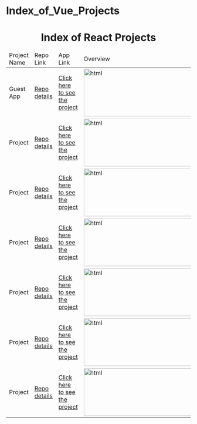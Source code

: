 # Index_of_Vue_Projects


<p align="center"> 

<h1 align="center">Index of React Projects</h1>

</p>

<table>
    <thead>
        <tr>
            <td>Project Name</td>
            <td>Repo Link</td>
            <td>App Link</td>
            <td>Overview</td>
        </tr>
    </thead>
    <tbody> 
        <tr>
            <td>Guest App</td>
            <td><a href="https://github.com/BasakKurtLab/Guest-Reg-App" target="_blank">Repo details</a></td>
            <td><a href="https://github.com/BasakKurtLab/Guest-Reg-App" target="_blank">Click here to see the project</a></td>
            <td><img style="width:500px;" src="" alt="html" height=130></td> 
        </tr>
        <tr>
            <td>Project</td>
            <td><a href="" target="_blank">Repo details</a></td>
            <td><a href="" target="_blank">Click here to see the project</a></td>
            <td><img style="width:500px;" src="" alt="html" height=130></td> 
        </tr>
         <tr>
            <td>Project</td>
            <td><a href="" target="_blank">Repo details</a></td>
            <td><a href="" target="_blank">Click here to see the project</a></td>
            <td><img style="width:500px;" src="" alt="html" height=130></td> 
        </tr>
        <tr>
            <td>Project</td>
            <td><a href="" target="_blank">Repo details</a></td>
            <td><a href="" target="_blank">Click here to see the project</a></td>
            <td><img style="width:500px;" src="" alt="html" height=130></td> 
        </tr>
         <tr>
            <td>Project</td>
            <td><a href="" target="_blank">Repo details</a></td>
            <td><a href="" target="_blank">Click here to see the project</a></td>
            <td><img style="width:500px;" src="" alt="html" height=130></td> 
        </tr>
         <tr>
            <td>Project</td>
            <td><a href="" target="_blank">Repo details</a></td>
            <td><a href="" target="_blank">Click here to see the project</a></td>
            <td><img style="width:500px;" src="" alt="html" height=130></td> 
        </tr>
         <tr>
            <td>Project</td>
            <td><a href="" target="_blank">Repo details</a></td>
            <td><a href="" target="_blank">Click here to see the project</a></td>
            <td><img style="width:500px;" src="" alt="html" height=130></td> 
        </tr>
      
</tbody>
</table>